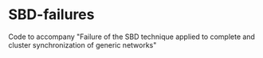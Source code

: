 # SBD-failures
Code to accompany "Failure of the SBD technique applied to complete and cluster synchronization of generic networks"
